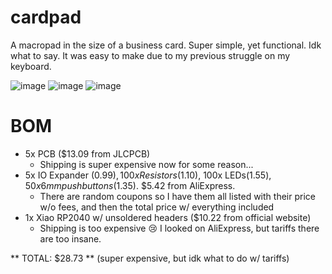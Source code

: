 # cardpad
A macropad in the size of a business card. Super simple, yet functional. Idk what to say. It was easy to make due to my previous struggle on my keyboard. 

![image](https://github.com/user-attachments/assets/ceb09e2b-db45-4f75-a04f-7c065dcecaf8)
![image](https://github.com/user-attachments/assets/2927bcd1-3b95-4241-aec4-855ea7889946)
![image](https://github.com/user-attachments/assets/34e39ab1-8c0a-4955-8df5-a3eb6aa26f14)

# BOM
* 5x PCB ($13.09 from JLCPCB)
  * Shipping is super expensive now for some reason...
* 5x IO Expander ($0.99), 100x Resistors ($1.10), 100x LEDs($1.55), 50x 6mm push buttons ($1.35). $5.42 from AliExpress.
  *  There are random coupons so I have them all listed with their price w/o fees, and then the total price w/ everything included
* 1x Xiao RP2040 w/ unsoldered headers ($10.22 from official website)
  * Shipping is too expensive :cry: I looked on AliExpress, but tariffs there are too insane.
 
** TOTAL: $28.73 **
(super expensive, but idk what to do w/ tariffs)
